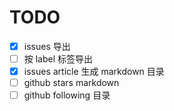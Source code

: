 # TODO

- [x] issues 导出
- [ ] 按 label 标签导出
- [x] issues article 生成 markdown 目录
- [ ] github stars markdown
- [ ] github following 目录
